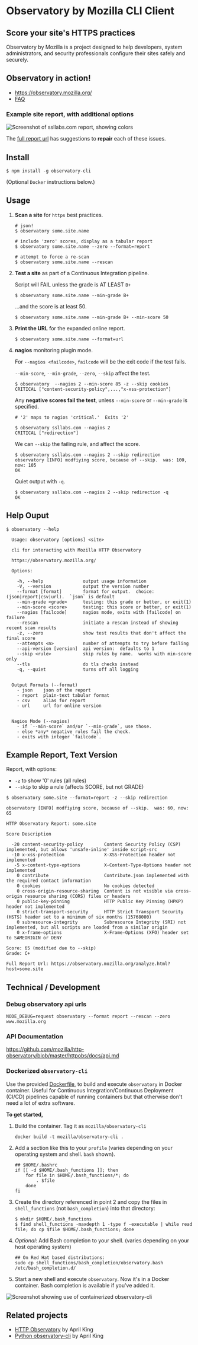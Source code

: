 # Observatory by Mozilla CLI Client

## Score your site's HTTPS practices

Observatory by Mozilla is a project designed to help developers, system administrators, and security professionals configure their sites safely and securely.

## Observatory in action!

- <https://observatory.mozilla.org/>
- [FAQ](https://observatory.mozilla.org/faq.html)

### Example site report, with additional options

![Screenshot of ssllabs.com report, showing colors](report.png)

The [full report url](https://observatory.mozilla.org/analyze.html?host=ssllabs.com) has suggestions to **repair** each of these issues.


## Install

```
$ npm install -g observatory-cli
```

(Optional `Docker` instructions below.)

## Usage

1.  **Scan a site** for `https` best practices.

    ```
    # json!
    $ observatory some.site.name

    # include 'zero' scores, display as a tabular report
    $ observatory some.site.name --zero --format=report

    # attempt to force a re-scan
    $ observatory some.site.name --rescan

    ```

2.  **Test a site** as part of a Continuous Integration pipeline.

    Script will FAIL unless the grade is AT LEAST `B+`

    ```
    $ observatory some.site.name --min-grade B+
    ```

    ...and the score is at least 50.

    ```
    $ observatory some.site.name --min-grade B+ --min-score 50
    ```


3.  **Print the URL** for the expanded online report.

    ```
    $ observatory some.site.name --format=url
    ```

4.  **nagios** monitoring plugin mode.

    For `--nagios <failcode>`, `failcode` will be the exit code if the test fails.

    `--min-score`, `--min-grade`, `--zero`, `--skip` affect the test.

    ```
    $ observatory  --nagios 2 --min-score 85 -z --skip cookies
    CRITICAL ["content-security-policy",...,"x-xss-protection"]
    ```

    Any **negative scores fail the test**, unless `--min-score` or `--min-grade` is specified.

    ```
    # '2' maps to nagios 'critical.'  Exits '2'

    $ observatory ssllabs.com --nagios 2
    CRITICAL ["redirection"]
    ```

    We can `--skip` the failing rule, and affect the score.

    ```
    $ observatory ssllabs.com --nagios 2 --skip redirection
    observatory [INFO] modfiying score, because of --skip.  was: 100, now: 105
    OK
    ```

    Quiet output with `-q`.

    ```
    $ observatory ssllabs.com --nagios 2 --skip redirection -q
    OK
    ```

## Help Ouput

```
$ observatory --help

  Usage: observatory [options] <site>

  cli for interacting with Mozilla HTTP Observatory

  https://observatory.mozilla.org/

  Options:

    -h, --help               output usage information
    -V, --version            output the version number
    --format [format]        format for output.  choice:  (json|report|csv|url).  `json` is default
    --min-grade <grade>      testing: this grade or better, or exit(1)
    --min-score <score>      testing: this score or better, or exit(1)
    --nagios [failcode]      nagios mode, exits with [failcode] on failure
    --rescan                 initiate a rescan instead of showing recent scan results
    -z, --zero               show test results that don't affect the final score
    --attempts <n>           number of attempts to try before failing
    --api-version [version]  api version:  defaults to 1
    --skip <rule>            skip rules by name.  works with min-score only
    --tls                    do tls checks instead
    -q, --quiet              turns off all logging


  Output Formats (--format)
    - json    json of the report
    - report  plain-text tabular format
    - csv     alias for report
    - url     url for online version


  Nagios Mode (--nagios)
    - if `--min-score` and/or `--min-grade`, use those.
    - else *any* negative rules fail the check.
    - exits with integer `failcode`.
```

## Example Report, Text Version

Report, with options:

* `-z` to show '0' rules (all rules)
* `--skip` to skip a rule (affects SCORE, but not GRADE)

```
$ observatory some.site --format=report -z --skip redirection

observatory [INFO] modfiying score, because of --skip.  was: 60, now: 65

HTTP Observatory Report: some.site

Score Description

  -20 content-security-policy        Content Security Policy (CSP) implemented, but allows 'unsafe-inline' inside script-src
  -10 x-xss-protection               X-XSS-Protection header not implemented
   -5 x-content-type-options         X-Content-Type-Options header not implemented
    0 contribute                     Contribute.json implemented with the required contact information
    0 cookies                        No cookies detected
    0 cross-origin-resource-sharing  Content is not visible via cross-origin resource sharing (CORS) files or headers
    0 public-key-pinning             HTTP Public Key Pinning (HPKP) header not implemented
    0 strict-transport-security      HTTP Strict Transport Security (HSTS) header set to a minimum of six months (15768000)
    0 subresource-integrity          Subresource Integrity (SRI) not implemented, but all scripts are loaded from a similar origin
    0 x-frame-options                X-Frame-Options (XFO) header set to SAMEORIGIN or DENY

Score: 65 (modified due to --skip)
Grade: C+

Full Report Url: https://observatory.mozilla.org/analyze.html?host=some.site

```

## Technical / Development

### Debug observatory api urls

```
NODE_DEBUG=request observatory --format report --rescan --zero www.mozilla.org
```

### API Documentation

https://github.com/mozilla/http-observatory/blob/master/httpobs/docs/api.md

### Dockerized `observatory-cli`

Use the provided [Dockerfile](./Dockerfile), to build and execute `observatory` in Docker container.  Useful for Continuous Integration/Continuous Deployment (CI/CD) pipelines capable of running containers but that otherwise don't need a lot of extra software.

**To get started,**

1. Build the container.  Tag it as `mozilla/observatory-cli`

    ```
    docker build -t mozilla/observatory-cli .
    ```

2. Add a section like this to your `profile` (varies depending on your operating system and shell. `bash` shown).

    ```
    ## $HOME/.bashrc
    if [[ -d $HOME/.bash_functions ]]; then
        for file in $HOME/.bash_functions/*; do
            . $file
        done
    fi
    ```

3. Create the directory referenced in point 2 and copy the files in `shell_functions` (not `bash_completion`) into that directory:

    ```
    $ mkdir $HOME/.bash_functions
    $ find shell_functions -maxdepth 1 -type f -executable | while read file; do cp $file $HOME/.bash_functions; done
    ```

4. *Optional*: Add Bash completion to your shell.  (varies depending on your host operating system)

    ```
    ## On Red Hat based distributions:
    sudo cp shell_functions/bash_completion/observatory.bash /etc/bash_completion.d/
    ```

5. Start a new shell and execute `observatory`.  Now it's in a Docker container.  Bash completion is available if you've added it.

![Screenshot showing use of containerized observatory-cli](docker_example.png)


## Related projects

- [HTTP Observatory](https://github.com/mozilla/http-observatory) by April King
- [Python observatory-cli](https://github.com/mozilla/http-observatory-cli) by April King

